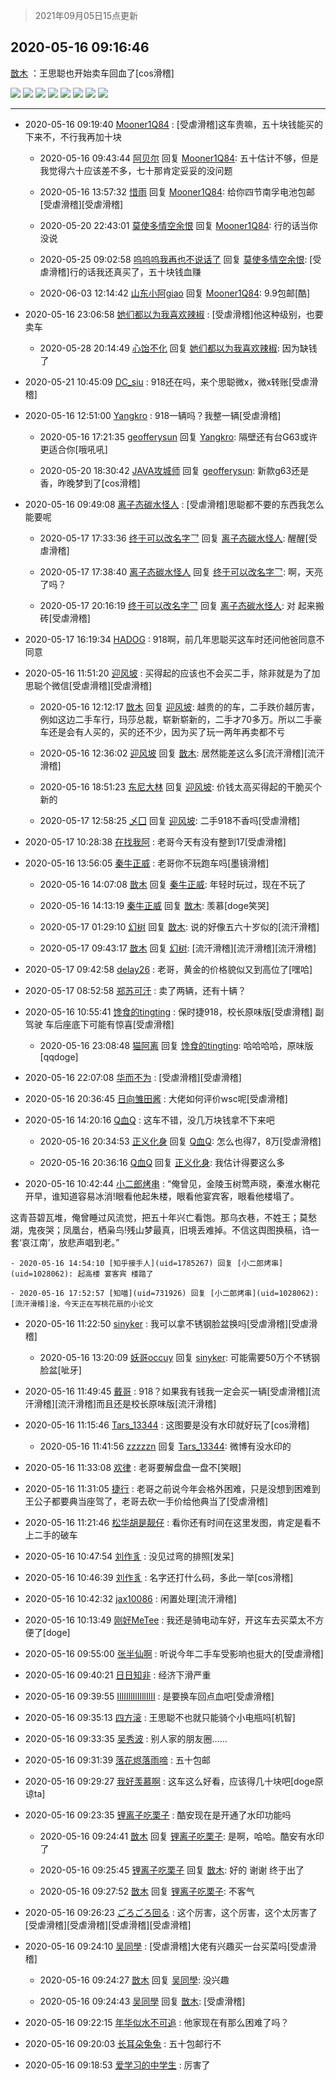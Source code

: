 > 2021年09月05日15点更新
<link rel="stylesheet" href="https://cdn.jsdelivr.net/gh/taotie6/sampleJSON@main/css/photo_show.css">


 ## 2020-05-16 09:16:46 

 [㪚木](https://www.coolapk.com/feed/18868316?shareKey=OGJmYzU4OGM3N2FjNjEzMTc1NWQ~) ：王思聪也开始卖车回血了[cos滑稽] 

<div class="album">
<img class="img-item" src="https://image.coolapk.com/feed/2020/0516/09/1081091_7e49cfc7_1803_8827@1080x1899.jpeg" />
<img class="img-item" src="https://image.coolapk.com/feed/2020/0516/09/1081091_f395ab88_1803_8829@1080x1352.jpeg" />
<img class="img-item" src="https://image.coolapk.com/feed/2020/0516/09/1081091_3fb9acbc_1803_8831@1080x1440.jpeg" />
<img class="img-item" src="https://image.coolapk.com/feed/2020/0516/09/1081091_19015635_1803_8833@1440x1080.jpeg" />
<img class="img-item" src="https://image.coolapk.com/feed/2020/0516/09/1081091_d90fc751_1803_8835@1440x1080.jpeg" />
<img class="img-item" src="https://image.coolapk.com/feed/2020/0516/09/1081091_53460c91_1803_8836@960x670.jpeg" />
<img class="img-item" src="https://image.coolapk.com/feed/2020/0516/09/1081091_4b6b7893_1803_8838@800x538.jpeg" />
<img class="img-item" src="https://image.coolapk.com/feed/2020/0516/09/1081091_b8a9bdde_1803_884@960x666.jpeg" />
</div>

 ------- 

- 2020-05-16 09:19:40 [Mooner1Q84](uid=1358209) : [受虐滑稽]这车贵嘛，五十块钱能买的下来不，不行我再加十块 

    - 2020-05-16 09:43:44 [阿贝尔](uid=717920) 回复 [Mooner1Q84](uid=1358209): 五十估计不够，但是我觉得六十应该差不多，七十那肯定妥妥的没问题 

    - 2020-05-16 13:57:32 [惜雨](uid=1257681) 回复 [Mooner1Q84](uid=1358209): 给你四节南孚电池包邮[受虐滑稽][受虐滑稽] 

    - 2020-05-20 22:43:01 [莫使多情空余恨](uid=1217145) 回复 [Mooner1Q84](uid=1358209): 行的话当你没说 

    - 2020-05-25 09:02:58 [呜呜呜我再也不说话了](uid=897110) 回复 [莫使多情空余恨](uid=1217145): [受虐滑稽]行的话我还真买了，五十块钱血赚 

    - 2020-06-03 12:14:42 [山东小阿giao](uid=1596334) 回复 [Mooner1Q84](uid=1358209): 9.9包邮[酷] 

- 2020-05-16 23:06:58 [她们都以为我喜欢辣椒](uid=964816) : [受虐滑稽]他这种级别，也要卖车 

    - 2020-05-28 20:14:49 [心饴不化](uid=2239730) 回复 [她们都以为我喜欢辣椒](uid=964816): 因为缺钱了 

- 2020-05-21 10:45:09 [DC_siu](uid=759819) : 918还在吗，来个思聪微x，微x转账[受虐滑稽] 

- 2020-05-16 12:51:00 [Yangkro](uid=2053930) : 918一辆吗？我整一辆[受虐滑稽] 

    - 2020-05-16 17:21:35 [geofferysun](uid=435760) 回复 [Yangkro](uid=2053930): 隔壁还有台G63或许更适合你[哦吼吼] 

    - 2020-05-20 18:30:42 [JAVA攻城师](uid=1305871) 回复 [geofferysun](uid=435760): 新款g63还是香，昨晚梦到了[cos滑稽] 

- 2020-05-16 09:49:08 [离子态碳水怪人](uid=1112739) : [受虐滑稽]思聪都不要的东西我怎么能要呢 

    - 2020-05-17 17:33:36 [终于可以改名字乛](uid=1560563) 回复 [离子态碳水怪人](uid=1112739): 醒醒[受虐滑稽] 

    - 2020-05-17 17:38:40 [离子态碳水怪人](uid=1112739) 回复 [终于可以改名字乛](uid=1560563): 啊，天亮了吗？ 

    - 2020-05-17 20:16:19 [终于可以改名字乛](uid=1560563) 回复 [离子态碳水怪人](uid=1112739): 对 起来搬砖[受虐滑稽] 

- 2020-05-17 16:19:34 [HADOG](uid=3001295) : 918啊，前几年思聪买这车时还问他爸同意不同意 

- 2020-05-16 11:51:20 [迎风坡](uid=2269289) : 买得起的应该也不会买二手，除非就是为了加思聪个微信[受虐滑稽][受虐滑稽] 

    - 2020-05-16 12:12:17 [㪚木](uid=1081091) 回复 [迎风坡](uid=2269289): 越贵的的车，二手跌价越厉害，例如这边二手车行，玛莎总裁，崭新崭新的，二手才70多万。所以二手豪车还是会有人买的，买的还不少，因为买了玩一两年再卖都不亏 

    - 2020-05-16 12:36:02 [迎风坡](uid=2269289) 回复 [㪚木](uid=1081091): 居然能差这么多[流汗滑稽][流汗滑稽] 

    - 2020-05-16 18:51:23 [东尼大林](uid=1612569) 回复 [迎风坡](uid=2269289): 价钱太高买得起的干脆买个新的 

    - 2020-05-17 12:58:25 [乄囗](uid=759206) 回复 [迎风坡](uid=2269289): 二手918不香吗[受虐滑稽] 

- 2020-05-17 10:28:38 [在找我阿](uid=3294036) : 老哥今天有没有整到17[受虐滑稽] 

- 2020-05-16 13:56:05 [秦牛正威](uid=1945438) : 老哥你不玩跑车吗[墨镜滑稽] 

    - 2020-05-16 14:07:08 [㪚木](uid=1081091) 回复 [秦牛正威](uid=1945438): 年轻时玩过，现在不玩了 

    - 2020-05-16 14:13:19 [秦牛正威](uid=1945438) 回复 [㪚木](uid=1081091): 羡慕[doge笑哭] 

    - 2020-05-17 01:29:10 [幻树](uid=1161182) 回复 [㪚木](uid=1081091): 说的好像五六十岁似的[流汗滑稽] 

    - 2020-05-17 09:43:17 [㪚木](uid=1081091) 回复 [幻树](uid=1161182): [流汗滑稽][流汗滑稽][流汗滑稽] 

- 2020-05-17 09:42:58 [delay26](uid=2369222) : 老哥，黄金的价格貌似又到高位了[嘿哈] 

- 2020-05-17 08:52:58 [郑苏可汗](uid=678781) : 卖了两辆，还有十辆？ 

- 2020-05-16 10:55:41 [馋食的tingting](uid=1031786) : 保时捷918，校长原味版[受虐滑稽] 副驾驶 车后座底下可能有惊喜[受虐滑稽] 

    - 2020-05-16 23:08:48 [猫阿离](uid=491974) 回复 [馋食的tingting](uid=1031786): 哈哈哈哈，原味版[qqdoge] 

- 2020-05-16 22:07:08 [华而不为](uid=1212555) : [受虐滑稽][受虐滑稽] 

- 2020-05-16 20:36:45 [日向雏田酱](uid=1891473) : 大佬如何评价wsc呢[受虐滑稽] 

- 2020-05-16 14:20:16 [Q血Q](uid=1024407) : 这车不错，没几万块钱拿不下来吧 

    - 2020-05-16 20:34:53 [正义化身](uid=2271046) 回复 [Q血Q](uid=1024407): 怎么也得7，8万[受虐滑稽] 

    - 2020-05-16 20:36:16 [Q血Q](uid=1024407) 回复 [正义化身](uid=2271046): 我估计得要这么多 

- 2020-05-16 10:42:44 [小二郎烤串](uid=1028062) : “俺曾见，金陵玉树莺声晓，秦淮水榭花开早，谁知道容易冰消!眼看他起朱楼，眼看他宴宾客，眼看他楼塌了。

这青苔碧瓦堆，俺曾睡过风流觉，把五十年兴亡看饱。那乌衣巷，不姓王；莫愁湖，鬼夜哭；凤凰台，栖枭鸟!残山梦最真，旧境丢难掉。不信这舆图换稿，诌一套‘哀江南’，放悲声唱到老。” 

    - 2020-05-16 14:54:10 [知乎接手人](uid=1785267) 回复 [小二郎烤串](uid=1028062): 起高楼 宴客宾 楼踏了 

    - 2020-05-16 17:52:57 [知喵](uid=731926) 回复 [小二郎烤串](uid=1028062): [流汗滑稽]淦，今天正在写桃花扇的小论文 

- 2020-05-16 11:22:50 [sinyker](uid=684334) : 我可以拿不锈钢脸盆换吗[受虐滑稽][受虐滑稽] 

    - 2020-05-16 13:20:09 [妖哥occuy](uid=1388591) 回复 [sinyker](uid=684334): 可能需要50万个不锈钢脸盆[呲牙] 

- 2020-05-16 11:49:45 [戴哥](uid=2483039) : 918？如果我有钱我一定会买一辆[受虐滑稽][流汗滑稽][流汗滑稽]而且还是校长原味版[流汗滑稽] 

- 2020-05-16 11:15:46 [Tars_13344](uid=1060315) : 这图要是没有水印就好玩了[cos滑稽] 

    - 2020-05-16 11:41:56 [zzzzzn](uid=631641) 回复 [Tars_13344](uid=1060315): 微博有没水印的 

- 2020-05-16 11:33:08 [欢律](uid=918479) : 老哥要解盘盘一盘不[笑眼] 

- 2020-05-16 11:31:05 [捷行](uid=1629443) : 老哥之前说今年会格外困难，只是没想到困难到王公子都要典当座驾了，老哥去砍一手价给他典当了[受虐滑稽] 

- 2020-05-16 11:21:46 [松华胡是靓仔](uid=692318) : 看你还有时间在这里发图，肯定是看不上二手的破车 

- 2020-05-16 10:47:54 [刘作豸](uid=2487743) : 没见过弯的排照[发呆] 

- 2020-05-16 10:46:39 [刘作豸](uid=2487743) : 名字还打什么码，多此一举[cos滑稽] 

- 2020-05-16 10:42:32 [jax10086](uid=797822) : 闲置处理[流汗滑稽] 

- 2020-05-16 10:13:49 [刚好MeTee](uid=860189) : 我还是骑电动车好，开这车去买菜太不方便了[doge] 

- 2020-05-16 09:55:00 [张半仙啊](uid=2360908) : 听说今年二手车受影响也挺大的[受虐滑稽] 

- 2020-05-16 09:40:21 [日日知非](uid=1231418) : 经济下滑严重 

- 2020-05-16 09:39:55 [IIlIIllIlIIllIlII](uid=1286315) : 是要换车回点血吧[受虐滑稽] 

- 2020-05-16 09:35:13 [四方滚](uid=851755) : 王思聪不也就只能骑个小电瓶吗[机智] 

- 2020-05-16 09:33:35 [吴秀波](uid=1158063) : 别人家的朋友圈…… 

- 2020-05-16 09:31:39 [落花烬落雨啼](uid=1966083) : 五十包邮 

- 2020-05-16 09:29:27 [我好羡慕啊](uid=2156845) : 这车这么好看，应该得几十块吧[doge原谅ta] 

- 2020-05-16 09:23:35 [锂离子吃栗子](uid=701074) : 酷安现在是开通了水印功能吗 

    - 2020-05-16 09:24:41 [㪚木](uid=1081091) 回复 [锂离子吃栗子](uid=701074): 是啊，哈哈。酷安有水印了 

    - 2020-05-16 09:25:45 [锂离子吃栗子](uid=701074) 回复 [㪚木](uid=1081091): 好的 谢谢 终于出了 

    - 2020-05-16 09:27:52 [㪚木](uid=1081091) 回复 [锂离子吃栗子](uid=701074): 不客气 

- 2020-05-16 09:26:23 [ごろごろ回る](uid=1896431) : 这个厉害，这个厉害，这个太厉害了[受虐滑稽][受虐滑稽][受虐滑稽][受虐滑稽] 

- 2020-05-16 09:24:10 [吴同學](uid=1320218) : [受虐滑稽]大佬有兴趣买一台买菜吗[受虐滑稽] 

    - 2020-05-16 09:24:27 [㪚木](uid=1081091) 回复 [吴同學](uid=1320218): 没兴趣 

    - 2020-05-16 09:24:43 [吴同學](uid=1320218) 回复 [㪚木](uid=1081091): [受虐滑稽] 

- 2020-05-16 09:22:15 [年华似水不可追](uid=625421) : 他家现在有那么困难了吗？ 

- 2020-05-16 09:20:03 [长耳朵兔兔](uid=2184972) : 五十包邮行不 

- 2020-05-16 09:18:53 [爱学习的中学生](uid=1111387) : 厉害了 

